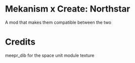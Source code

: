 # Mekanism x Create: Northstar
A mod that makes them compatible between the two

# Credits
meepr_dib for the space unit module texture